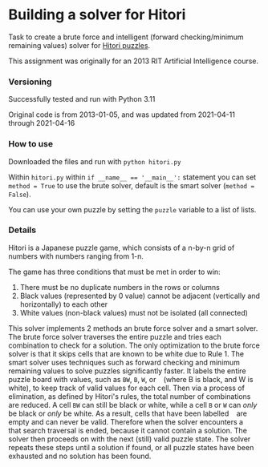 
# Building a solver for Hitori

Task to create a brute force and intelligent (forward checking/minimum remaining values) 
solver for [Hitori puzzles](https://en.wikipedia.org/wiki/Hitori).

This assignment was originally for an 2013 RIT Artificial Intelligence course.

### Versioning

Successfully tested and run with Python 3.11

Original code is from 2013-01-05, and was updated from 2021-04-11 through 2021-04-16

### How to use

Downloaded the files and run with `python hitori.py`

Within `hitori.py` within `if __name__ == '__main__':` statement you can set `method = True` to use the brute solver, default is the smart solver (`method = False`).

You can use your own puzzle by setting the `puzzle` variable to a list of lists. 

### Details

Hitori is a Japanese puzzle game, which consists of a n-by-n grid of numbers with numbers ranging from 1-n.

The game has three conditions that must be met in order to win:
1. There must be no duplicate numbers in the rows or columns
2. Black values (represented by 0 value) cannot be adjacent (vertically and horizontally) to each other
3. White values (non-black values) must not be isolated (all connected)

This solver implements 2 methods an brute force solver and a smart solver. The brute force solver traverses the entire puzzle and tries each combination to check for a solution. The only optimization to the brute force solver is that it skips cells that are known to be white due to Rule 1. The smart solver uses techniques such as forward checking and minimum remaining values to solve puzzles significantly faster. It labels the entire puzzle board with values, such as `BW`, `B`, `W`, or ` ` (where B is black, and W is white), to keep track of valid values for each cell. Then via a process of elimination, as defined by Hitori's rules, the total number of combinations are reduced. A cell `BW` can still be black or white, while a cell `B` or `W` can *only* be black or *only* be white. As a result, cells that have been labelled ` ` are empty and can never be valid. Therefore when the solver encounters a ` ` that search traversal is ended, because it cannot contain a solution. The solver then proceeds on with the next (still) valid puzzle state. The solver repeats these steps until a solution if found, or all puzzle states have been exhausted and no solution has been found.